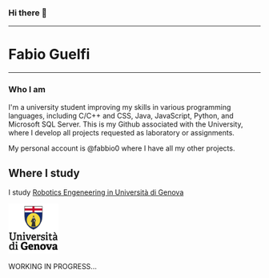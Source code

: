 ### Hi there 👋
***


# Fabio Guelfi
***

### Who I am
I'm a university student improving my skills in various programming languages, including C/C++ and CSS, Java, JavaScript, Python, and Microsoft SQL Server. 
This is my Github associated with the University, where I develop all projects requested as laboratory or assignments.

My personal account is @fabbio0 where I have all my other projects.

## Where I study

I study [Robotics Engeneering in Università di Genova](https://corsi.unige.it/corsi/10635)

  <img src="https://github.com/fabiogueunige/fabiogueunige/blob/images/LOGO-universita-GENOVA.png" alt="Genoa University Logo" width="100" height="100">

WORKING IN PROGRESS...
<!--Fabio Guelfi -->

<!--
Create this page in html with some photos of the projects or something other
But a good page in hatml
Who I am
--------
I'm a university student improving my skills in various programming languages, including C/C++, Java, JavaScript, Python, and Microsoft SQL Server. 
    This is my Github associated with the University, where I develop all projects requested as laboratory or assignments.
-->

<!--
**fabiogueunige/fabiogueunige** is a ✨ _special_ ✨ repository because its `README.md` (this file) appears on your GitHub profile.

Here are some ideas to get you started:

- 🔭 I’m currently working on ...
- 🌱 I’m currently learning ...
- 👯 I’m looking to collaborate on ...
- 🤔 I’m looking for help with ...
- 💬 Ask me about ...
- 📫 How to reach me: ...
- 😄 Pronouns: ...
- ⚡ Fun fact: ...
-->

